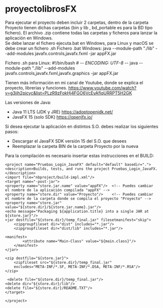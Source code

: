 # proyectolibrosFX

Para ejecutar el proyecto deben incluir 2 carpetas, dentro de la carpeta Proyecto tienen dichas carpetas (bin y lib ,  bd_portable es para la BD tipo fichero).
El archivo .zip contiene todas las carpetas y ficheros para lanzar la aplicación en Windows.  
Se debe lanzar el fichero ejecuta.bat en Windows, para Linux y macOS se debe crear un fichero .sh
Fichero .bat Windows:
    java --module-path "./lib" --add-modules javafx.controls,javafx.fxml -jar appFX.jar
    
Fichero .sh para Linux:
    #!/bin/bash
    # -*- ENCODING: UTF-8 -*-
    java --module-path "./lib" --add-modules javafx.controls,javafx.fxml,javafx.graphics -jar appFX.jar

Tienen más información en mi canal de Youtube, donde se explica el proyecto, librerías y funciones.
https://www.youtube.com/watch?v=g3iih2picyc&list=PLzR9zFokHj4FGO6VcEyAflqURRPT5H2GK

Las versiones de Java:
- Java 11 LTS (JDK y JRE) https://adoptopenjdk.net/
- JavaFX 15 (solo SDK) https://openjfx.io/

Si desea ejecutar la aplicación en distintos S.O. debes realizar los siguientes pasos:
- Descargar el JavaFX SDK versión 15 del S.O. que desees
- Reemplazar la carpeta BIN de la carpeta Proyecto por la nueva 

Para la compilación es necesario insertar estas instrucciones en el BUILD:

    <project name="Pruebas_Login_JavaFX" default="default" basedir=".">
    <description>Builds, tests, and runs the project Pruebas_Login_JavaFX.</description>
    <import file="nbproject/build-impl.xml"/>
    <target name="-post-jar">
    <property name="store.jar.name" value="appFX"/>  <!-- Puedes cambiar el nombre de la aplicación compilada "appFX" -->
    <property name="store.dir" value="Proyecto"/>    <!-- Puedes cambiar el nombre de la carpeta donde se compila el proyecto "Proyecto" -->
    <property name="store.jar" value="${store.dir}/${store.jar.name}.jar"/>
    <echo message="Packaging ${application.title} into a single JAR at ${store.jar}"/>
    <jar destfile="${store.dir}/temp_final.jar" filesetmanifest="skip">
        <zipgroupfileset dir="dist" includes="*.jar"/>
        <zipgroupfileset dir="dist/lib" includes="*.jar"/>
 
    <manifest>
            <attribute name="Main-Class" value="${main.class}"/>
        </manifest>
    </jar>
 
    <zip destfile="${store.jar}">
        <zipfileset src="${store.dir}/temp_final.jar"
        excludes="META-INF/*.SF, META-INF/*.DSA, META-INF/*.RSA"/>
    </zip>
 
     <delete file="${store.dir}/temp_final.jar"/>
    <delete dir="${store.dir}/lib"/>
    <delete file="${store.dir}/README.TXT"/>
    </target>
    
    </project>

